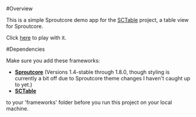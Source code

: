 #Overview

This is a simple Sproutcore demo app for the [SCTable](http://www.github.com/jslewis/sctable) project, a table view for Sproutcore.

Click [here](http://jslewis.github.com/sctable-demo/index.html) to play with it.

#Dependencies

Make sure you add these frameworks:

  * [__Sproutcore__](http://www.github.com/sproutcore/sproutcore) (Versions 1.4-stable through 1.8.0, though styling is currently a bit off due to Sproutcore theme changes I haven't caught up to yet.)
  * [__SCTable__](http://www.github.com/jslewis/sctable)

to your 'frameworks' folder before you run this project on your local machine.
